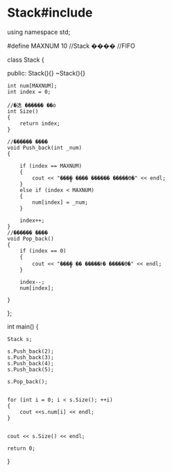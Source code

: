 # Stack#include <iostream>

using namespace std;

#define MAXNUM 10
//Stack ����
//FIFO


class Stack
{
	


public:
	Stack(){}
	~Stack(){}

	int num[MAXNUM];
	int index = 0;

	//�迭 ������ ��ȯ
	int Size()
	{
		return index;
	}

	//������ ����
	void Push_back(int _num)
	{

		if (index == MAXNUM)
		{
			cout << "���̻� ���� ������ �����ϴ�" << endl;
		}
		else if (index < MAXNUM)
		{
			num[index] = _num;
		}

		index++;
	}
	//������ ����
	void Pop_back()
	{
		if (index == 0)
		{
			cout << "���̻� �� �����Ͱ� �����ϴ�" << endl;
		}

		index--;
		num[index];
		
	}

};

int main()
{

	Stack s;

	s.Push_back(2);
	s.Push_back(3);
	s.Push_back(4);
	s.Push_back(5);

	s.Pop_back();


	for (int i = 0; i < s.Size(); ++i)
	{
		cout <<s.num[i] << endl;
	}

	
	cout << s.Size() << endl;

	return 0;
}
